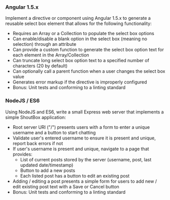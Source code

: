 ### Angular 1.5.x

Implement a directive or component using Angular 1.5.x to generate a reusable select box element that allows for the following functionality:
* Requires an Array or a Collection to populate the select box options
* Can enable/disable a blank option in the select box (meaning no selection) through an attribute
* Can provide a custom function to generate the select box option text for each element in the Array/Collection
* Can truncate long select box option text to a specified number of characters (20 by default)
* Can optionally call a parent function when a user changes the select box value 
* Generates error markup if the directive is improperly configured
* Bonus: Unit tests and conforming to a linting standard


### NodeJS / ES6
Using NodeJS and ES6, write a small Express web server that implements a simple ShoutBox application:
* Root server URI ("/") presents users with a form to enter a unique username and a button to start chatting
* Validate user's entered username to ensure it is present and unique, report back errors if not
* If user's username is present and unique, navigate to a page that provides:
    * List of current posts stored by the server (username, post, last updated date/timestamp)
    * Button to add a new posts
    * Each listed post has a button to edit an existing post
* Adding / editing a post presents a simple form for users to add new / edit existing post text with a Save or Cancel button
* Bonus: Unit tests and conforming to a linting standard


